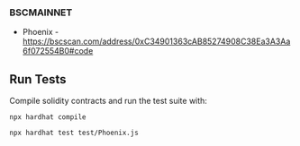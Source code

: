 ### BSCMAINNET
- Phoenix - https://bscscan.com/address/0xC34901363cAB85274908C38Ea3A3Aa6f072554B0#code

## Run Tests

Compile solidity contracts and run the test suite with:
```shell
npx hardhat compile
```

```shell
npx hardhat test test/Phoenix.js
```